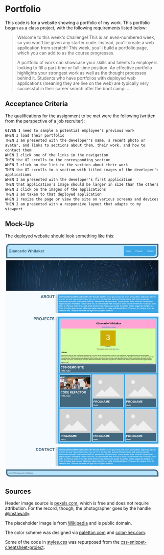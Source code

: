 # Portfolio

This code is for a website showing a portfolio of my work.  This portfolio began as a class project, with the following requirements listed below:

>Welcome to this week's Challenge! This is an even-numbered week, so you won't be given any starter code. Instead, you'll create a web application from scratch! This week, you'll build a portfolio page, which you can add to as the course progresses. 
>
>A portfolio of work can showcase your skills and talents to employers looking to fill a part-time or full-time position. An effective portfolio highlights your strongest work as well as the thought processes behind it. Students who have portfolios with deployed web applications (meaning they are live on the web) are typically very successful in their career search after the boot camp. ...

## Acceptance Criteria

The qualifications for the assignment to be met were the following (written from the perspective of a job recruiter):

```
GIVEN I need to sample a potential employee's previous work
WHEN I load their portfolio
THEN I am presented with the developer's name, a recent photo or avatar, and links to sections about them, their work, and how to contact them
WHEN I click one of the links in the navigation
THEN the UI scrolls to the corresponding section
WHEN I click on the link to the section about their work
THEN the UI scrolls to a section with titled images of the developer's applications
WHEN I am presented with the developer's first application
THEN that application's image should be larger in size than the others
WHEN I click on the images of the applications
THEN I am taken to that deployed application
WHEN I resize the page or view the site on various screens and devices
THEN I am presented with a responsive layout that adapts to my viewport
```


## Mock-Up

The deployed website should look something like this:

![portfolio demo](./assets/img/portfolio_demo.png)

## Sources

Header image source is [pexels.com](https://www.pexels.com/photo/timelapse-photography-of-stars-at-night-169789/), which is free and does not require attribution.  For the record, though, the photographer goes by the handle [@instawally](https://www.pexels.com/@instawally/).

The placeholder image is from [Wikipedia](https://en.wikipedia.org/wiki/File:Placeholder_view_vector.svg) and is public domain.

The color scheme was designed via [paletton.com](http://paletton.com/#uid=23u0u0kfBZg1j+Z9w+mkGXdppSu) and [color-hex.com](https://www.color-hex.com/color/87cefa).

Some of the code in [styles.css](./assets/styles.css) was repurposed from the [css-snippet-cheatsheet-project](https://github.com/giancarlow333/css-snippet-cheat-sheet).
